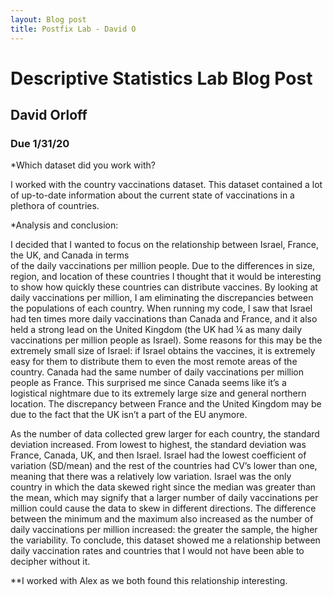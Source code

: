 ```yaml
---
layout: Blog post
title: Postfix Lab - David O 
---
```


# Descriptive Statistics Lab Blog Post  
## David Orloff  
### Due 1/31/20  

*Which dataset did you work with?    

I worked with the country vaccinations dataset. This dataset contained a lot of up-to-date information   about the current state of vaccinations in a plethora of countries.   

*Analysis and conclusion:   

I decided that I wanted to focus on the relationship between Israel, France, the UK, and Canada in terms  
of the daily vaccinations per million people. Due to the differences in size, region, and location of   these countries I thought that it would be interesting to show how quickly these countries can distribute   vaccines. By looking at daily vaccinations per million, I am eliminating the discrepancies   between the populations of each country. When running my code, I saw that Israel had ten times more daily   vaccinations than Canada and France, and it also held a strong lead on the United Kingdom (the UK   had ¼ as many daily vaccinations per million people as Israel). Some reasons for this may be the   extremely small size of Israel: if Israel obtains the vaccines, it is extremely easy for them to   distribute them to even the most remote areas of the country. Canada had the same number of daily   vaccinations per million people as France. This surprised me since Canada seems like it’s a logistical   nightmare due to its extremely large size and general northern location. The discrepancy between France   and the United Kingdom may be due to the fact that the UK isn’t a part of the EU anymore.   

As the number of data collected grew larger for each country, the standard deviation increased. From   lowest to highest, the standard deviation was France, Canada, UK, and then Israel. Israel had the lowest   coefficient of variation (SD/mean) and the rest of the countries had CV’s lower than one, meaning that   there was a relatively low variation. Israel was the only country in which the data skewed right since the   median was greater than the mean, which may signify that a larger number of daily vaccinations per   million could cause the data to skew in different directions. The difference between the minimum and the   maximum also increased as the number of daily vaccinations per million increased: the greater the sample,   the higher the variability. To conclude, this dataset showed me a relationship between daily   vaccination rates and countries that I would not have been able to decipher without it.   
  
**I worked with Alex as we both found this relationship interesting. 


    
